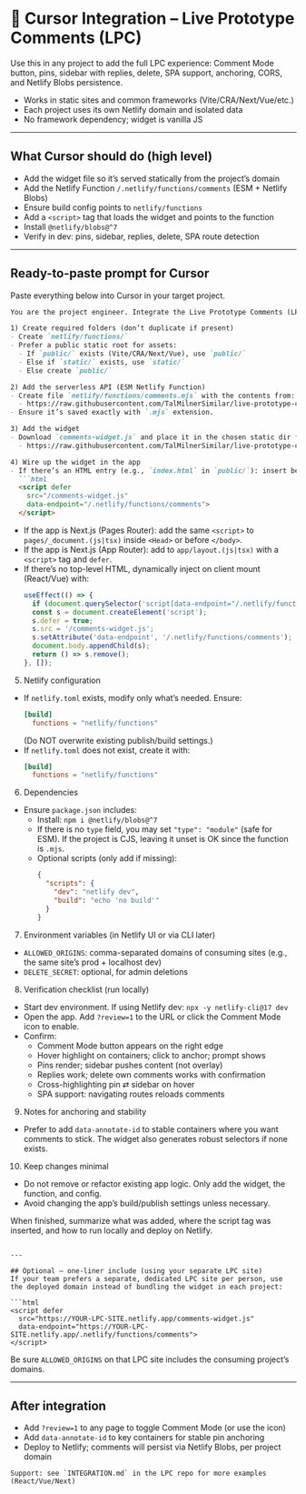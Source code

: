 # 🧩 Cursor Integration – Live Prototype Comments (LPC)

Use this in any project to add the full LPC experience: Comment Mode button, pins, sidebar with replies, delete, SPA support, anchoring, CORS, and Netlify Blobs persistence.

- Works in static sites and common frameworks (Vite/CRA/Next/Vue/etc.)
- Each project uses its own Netlify domain and isolated data
- No framework dependency; widget is vanilla JS

---

## What Cursor should do (high level)
- Add the widget file so it’s served statically from the project’s domain
- Add the Netlify Function `/.netlify/functions/comments` (ESM + Netlify Blobs)
- Ensure build config points to `netlify/functions`
- Add a `<script>` tag that loads the widget and points to the function
- Install `@netlify/blobs@^7`
- Verify in dev: pins, sidebar, replies, delete, SPA route detection

---

## Ready-to-paste prompt for Cursor

Paste everything below into Cursor in your target project.

```md
You are the project engineer. Integrate the Live Prototype Comments (LPC) service into THIS project so it’s self-hosted on this project’s Netlify site and provides the full feature set (Comment Mode button, pins, sidebar with replies, delete, SPA route detection, anchoring to elements with data-annotate-id or robust selectors, CORS, optimistic rendering). Follow these steps exactly and keep edits minimal.

1) Create required folders (don’t duplicate if present)
- Create `netlify/functions/`
- Prefer a public static root for assets:
  - If `public/` exists (Vite/CRA/Next/Vue), use `public/`
  - Else if `static/` exists, use `static/`
  - Else create `public/`

2) Add the serverless API (ESM Netlify Function)
- Create file `netlify/functions/comments.mjs` with the contents from:
  - https://raw.githubusercontent.com/TalMilnerSimilar/live-prototype-comments/master/netlify/functions/comments.mjs
- Ensure it’s saved exactly with `.mjs` extension.

3) Add the widget
- Download `comments-widget.js` and place it in the chosen static dir from step 1 (e.g., `public/comments-widget.js`). Source URL:
  - https://raw.githubusercontent.com/TalMilnerSimilar/live-prototype-comments/master/comments-widget.js

4) Wire up the widget in the app
- If there’s an HTML entry (e.g., `index.html` in `public/`): insert before `</body>`
  ```html
  <script defer
    src="/comments-widget.js"
    data-endpoint="/.netlify/functions/comments">
  </script>
  ```
- If the app is Next.js (Pages Router): add the same `<script>` to `pages/_document.(js|tsx)` inside `<Head>` or before `</body>`.
- If the app is Next.js (App Router): add to `app/layout.(js|tsx)` with a `<script>` tag and `defer`.
- If there’s no top-level HTML, dynamically inject on client mount (React/Vue) with:
  ```jsx
  useEffect(() => {
    if (document.querySelector('script[data-endpoint="/.netlify/functions/comments"]')) return;
    const s = document.createElement('script');
    s.defer = true;
    s.src = '/comments-widget.js';
    s.setAttribute('data-endpoint', '/.netlify/functions/comments');
    document.body.appendChild(s);
    return () => s.remove();
  }, []);
  ```

5) Netlify configuration
- If `netlify.toml` exists, modify only what’s needed. Ensure:
  ```toml
  [build]
    functions = "netlify/functions"
  ```
  (Do NOT overwrite existing publish/build settings.)
- If `netlify.toml` does not exist, create it with:
  ```toml
  [build]
    functions = "netlify/functions"
  ```

6) Dependencies
- Ensure `package.json` includes:
  - Install: `npm i @netlify/blobs@^7`
  - If there is no `type` field, you may set `"type": "module"` (safe for ESM). If the project is CJS, leaving it unset is OK since the function is `.mjs`.
  - Optional scripts (only add if missing):
    ```json
    {
      "scripts": {
        "dev": "netlify dev",
        "build": "echo 'no build'"
      }
    }
    ```

7) Environment variables (in Netlify UI or via CLI later)
- `ALLOWED_ORIGINS`: comma-separated domains of consuming sites (e.g., the same site’s prod + localhost dev)
- `DELETE_SECRET`: optional, for admin deletions

8) Verification checklist (run locally)
- Start dev environment. If using Netlify dev: `npx -y netlify-cli@17 dev`
- Open the app. Add `?review=1` to the URL or click the Comment Mode icon to enable.
- Confirm:
  - Comment Mode button appears on the right edge
  - Hover highlight on containers; click to anchor; prompt shows
  - Pins render; sidebar pushes content (not overlay)
  - Replies work; delete own comments works with confirmation
  - Cross-highlighting pin ⇄ sidebar on hover
  - SPA support: navigating routes reloads comments

9) Notes for anchoring and stability
- Prefer to add `data-annotate-id` to stable containers where you want comments to stick. The widget also generates robust selectors if none exists.

10) Keep changes minimal
- Do not remove or refactor existing app logic. Only add the widget, the function, and config.
- Avoid changing the app’s build/publish settings unless necessary.

When finished, summarize what was added, where the script tag was inserted, and how to run locally and deploy on Netlify.
```

---

## Optional – one-liner include (using your separate LPC site)
If your team prefers a separate, dedicated LPC site per person, use the deployed domain instead of bundling the widget in each project:

```html
<script defer
  src="https://YOUR-LPC-SITE.netlify.app/comments-widget.js"
  data-endpoint="https://YOUR-LPC-SITE.netlify.app/.netlify/functions/comments">
</script>
```

Be sure `ALLOWED_ORIGINS` on that LPC site includes the consuming project’s domains.

---

## After integration
- Add `?review=1` to any page to toggle Comment Mode (or use the icon)
- Add `data-annotate-id` to key containers for stable pin anchoring
- Deploy to Netlify; comments will persist via Netlify Blobs, per project domain

```text
Support: see `INTEGRATION.md` in the LPC repo for more examples (React/Vue/Next)
```
